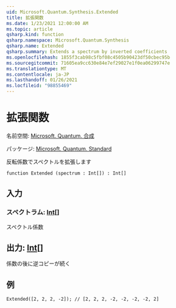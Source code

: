 ```yaml
---
uid: Microsoft.Quantum.Synthesis.Extended
title: 拡張関数
ms.date: 1/23/2021 12:00:00 AM
ms.topic: article
qsharp.kind: function
qsharp.namespace: Microsoft.Quantum.Synthesis
qsharp.name: Extended
qsharp.summary: Extends a spectrum by inverted coefficients
ms.openlocfilehash: 1855f3cab98c5fbf08c4505b90423df50cbec95b
ms.sourcegitcommit: 71605ea9cc630e84e7ef29027e1f0ea06299747e
ms.translationtype: MT
ms.contentlocale: ja-JP
ms.lasthandoff: 01/26/2021
ms.locfileid: "98855469"
---
```

# <a name="extended-function"></a>拡張関数

名前空間: [Microsoft. Quantum. 合成](xref:Microsoft.Quantum.Synthesis)

パッケージ: [Microsoft. Quantum. Standard](https://nuget.org/packages/Microsoft.Quantum.Standard)


反転係数でスペクトルを拡張します

```qsharp
function Extended (spectrum : Int[]) : Int[]
```


## <a name="input"></a>入力

### <a name="spectrum--int"></a>スペクトラム: [Int](xref:microsoft.quantum.lang-ref.int)[]

スペクトル係数



## <a name="output--int"></a>出力: [Int](xref:microsoft.quantum.lang-ref.int)[]

係数の後に逆コピーが続く

## <a name="example"></a>例

```qsharp
Extended([2, 2, 2, -2]); // [2, 2, 2, -2, -2, -2, -2, 2]
```